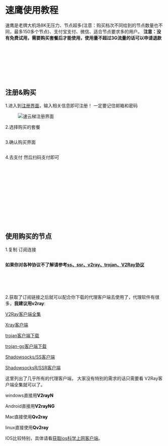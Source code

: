 # 速鹰使用教程  



<!-- wp:paragraph -->
<p>速鹰是老牌大机场8K无压力、节点超多(注意：购买档次不同给到的节点数量也不同，最多150多个节点)、支付宝支付、微信、适合节点要求多的用户。 <strong>注意：没有免费试用，需要购买套餐后才能使用，使用量不超过3G流量的话可以申请退款</strong></p>
<!-- /wp:paragraph -->

<!-- wp:spacer {"height":"70px"} -->
<div style="height:70px" aria-hidden="true" class="wp-block-spacer"></div>
<!-- /wp:spacer -->

<br>
<br>

<!-- wp:heading -->
<h2><strong>注册&amp;购买</strong></h2>
<!-- /wp:heading -->

<!-- wp:paragraph -->
<p>1.进入到<a href="https://suying112.com/auth/register?code=qiyY" target="_blank" rel="noreferrer noopener">注册界面</a>，输入相关信息即可注册！ 一定要记住邮箱和密码</p>
<!-- /wp:paragraph -->

<!-- wp:image {"id":3616,"sizeSlug":"full","linkDestination":"none"} -->
<figure class="wp-block-image size-full"><img src="https://www.xiaoglt.top/wp-content/uploads/2022/09/速云梯注册界面.png" alt="速云梯注册界面" class="wp-image-3616"/></figure>
<!-- /wp:image -->

<!-- wp:paragraph -->
<p>2.选择购买的套餐</p>
<!-- /wp:paragraph -->

<!-- wp:image {"id":3618,"sizeSlug":"large","linkDestination":"none"} -->
<figure class="wp-block-image size-large"><img src="https://www.xiaoglt.top/wp-content/uploads/2022/09/速云梯购买界面2-1024x494.png" alt="" class="wp-image-3618"/></figure>
<!-- /wp:image -->

<!-- wp:paragraph -->
<p>3.确认购买界面</p>
<!-- /wp:paragraph -->

<!-- wp:image {"id":3619,"sizeSlug":"large","linkDestination":"none"} -->
<figure class="wp-block-image size-large"><img src="https://www.xiaoglt.top/wp-content/uploads/2022/09/速运梯购买确认界面-1024x485.png" alt="" class="wp-image-3619"/></figure>
<!-- /wp:image -->

<!-- wp:paragraph -->
<p>4.去支付 然后扫码支付即可</p>
<!-- /wp:paragraph -->

<!-- wp:image {"id":3620,"sizeSlug":"full","linkDestination":"none"} -->
<figure class="wp-block-image size-full"><img src="https://www.xiaoglt.top/wp-content/uploads/2022/09/速运梯-去支付.png" alt="" class="wp-image-3620"/></figure>
<!-- /wp:image -->

<!-- wp:spacer -->
<div style="height:100px" aria-hidden="true" class="wp-block-spacer"></div>
<!-- /wp:spacer -->

<br>
<br>
<br>
<br>

<!-- wp:heading -->
<h2><strong>使用购买的节点</strong></h2>
<!-- /wp:heading -->

<!-- wp:paragraph -->
<p>1.复制 订阅连接</p>
<!-- /wp:paragraph -->

<!-- wp:image {"id":3622,"sizeSlug":"large","linkDestination":"none"} -->
<figure class="wp-block-image size-large"><img src="https://www.xiaoglt.top/wp-content/uploads/2022/09/复制订阅连接-1024x520.png" alt="" class="wp-image-3622"/></figure>
<!-- /wp:image -->

<!-- wp:paragraph -->
<p><strong>如果你对各种协议不了解请参考<a href="https://www.xiaoglt.top/?p=3625" target="_blank" rel="noreferrer noopener">ss、ssr、v2ray、trojan、V2Ray协议</a></strong></p>
<!-- /wp:paragraph -->

<!-- wp:spacer {"height":"55px"} -->
<div style="height:55px" aria-hidden="true" class="wp-block-spacer"></div>
<!-- /wp:spacer -->

<!-- wp:paragraph -->
<p>2.获取了订阅链接之后就可以配合你下载的代理客户端去使用了，代理软件有很多，<strong>我建议用v2ray</strong>:</p>
<!-- /wp:paragraph -->

<!-- wp:paragraph -->
<p><a href="https://www.xiaoglt.top/?p=73">V2Ray客户端全集</a></p>
<!-- /wp:paragraph -->

<!-- wp:paragraph -->
<p><a href="https://www.xiaoglt.top/?p=62#xray-client">Xray客户端</a></p>
<!-- /wp:paragraph -->

<!-- wp:paragraph -->
<p><a href="https://www.xiaoglt.top/?p=134" target="_blank" rel="noreferrer noopener">trojan客户端下载</a></p>
<!-- /wp:paragraph -->

<!-- wp:paragraph -->
<p><a href="https://www.xiaoglt.top/?p=163" target="_blank" rel="noreferrer noopener">trojan-go客户端下载</a></p>
<!-- /wp:paragraph -->

<!-- wp:paragraph -->
<p><a href="https://www.xiaoglt.top/?p=143" target="_blank" rel="noreferrer noopener">Shadowsocks/SS客户端</a></p>
<!-- /wp:paragraph -->

<!-- wp:paragraph -->
<p><a href="https://www.xiaoglt.top/?p=153">ShadowsocksR/SSR客户端</a></p>
<!-- /wp:paragraph -->

<!-- wp:paragraph -->
<p>这里列出了几乎所有的代理客户端， 大家没有特别的需求的话只需要看 V2Ray客户端全集就可以了。</p>
<!-- /wp:paragraph -->

<!-- wp:paragraph -->
<p>windows直接用<strong><mark style="background-color:rgba(0, 0, 0, 0)" class="has-inline-color has-vivid-red-color">V2rayN</mark></strong></p>
<!-- /wp:paragraph -->

<!-- wp:paragraph -->
<p>Android直接用<strong><mark style="background-color:rgba(0, 0, 0, 0)" class="has-inline-color has-vivid-red-color">V2rayNG</mark></strong></p>
<!-- /wp:paragraph -->

<!-- wp:paragraph -->
<p>Mac直接使用<strong><mark style="background-color:rgba(0, 0, 0, 0)" class="has-inline-color has-vivid-red-color">Qv2ray</mark></strong></p>
<!-- /wp:paragraph -->

<!-- wp:paragraph -->
<p>linux直接使用<strong><mark style="background-color:rgba(0, 0, 0, 0)" class="has-inline-color has-vivid-red-color">Qv2ray</mark></strong></p>
<!-- /wp:paragraph -->

<!-- wp:paragraph -->
<p>IOS比较特别，具体请看<a href="https://www.xiaoglt.top/?p=138">获取ios科学上网客户端</a>。</p>
<!-- /wp:paragraph -->

<!-- wp:spacer -->
<div style="height:100px" aria-hidden="true" class="wp-block-spacer"></div>
<!-- /wp:spacer -->

<!-- wp:paragraph -->
<p></p>
<!-- /wp:paragraph -->
